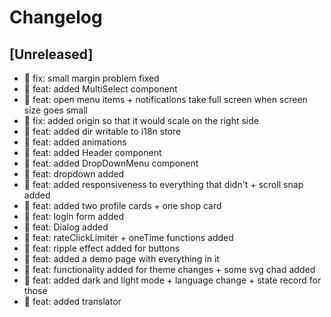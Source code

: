 # Changelog

## [Unreleased]

- 🐛 fix: small margin problem fixed
- 🎉 feat: added MultiSelect component
- 🎉 feat: open menu items + notifications take full screen when screen size goes small
- 🐛 fix: added origin so that it would scale on the right side
- 🎉 feat: added dir writable to i18n store
- 🎉 feat: added animations
- 🎉 feat: added Header component
- 🎉 feat: added DropDownMenu component
- 🎉 feat: dropdown added
- 🎉 feat: added responsiveness to everything that didn't + scroll snap added
- 🎉 feat: added two profile cards + one shop card
- 🎉 feat: login form added
- 🎉 feat: Dialog added
- 🎉 feat: rateClickLimiter + oneTime functions added
- 🎉 feat: ripple effect added for buttons
- 🎉 feat: added a demo page with everything in it
- 🎉 feat: functionality added for theme changes + some svg chad added
- 🎉 feat: added dark and light mode + language change + state record for those
- 🎉 feat: added translator
<!-- ## [0.0.2] - 2022-12-07

### Added

- /

### Changed

### Deprecated

### Removed

### Fixed

### Security

## [0.0.1] - 2022-12-07

- initial release -->

<!-- Links -->
<!-- [keep a changelog]: https://keepachangelog.com/en/1.0.0/
[semantic versioning]: https://semver.org/spec/v2.0.0.html -->

<!-- Versions -->
<!-- [unreleased]: https://github.com/Author/Repository/compare/v0.0.2...HEAD
[0.0.2]: https://github.com/Author/Repository/compare/v0.0.1...v0.0.2
[0.0.1]: https://github.com/Author/Repository/releases/tag/v0.0.1 -->
